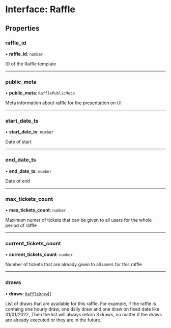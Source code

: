 # Interface: Raffle

## Properties

### raffle\_id

• **raffle\_id**: `number`

ID of the Raffle template

___

### public\_meta

• **public\_meta**: `RafflePublicMeta`

Meta information about raffle for the presentation on UI

___

### start\_date\_ts

• **start\_date\_ts**: `number`

Date of start

___

### end\_date\_ts

• **end\_date\_ts**: `number`

Date of end

___

### max\_tickets\_count

• **max\_tickets\_count**: `number`

Maximum numer of tickets that can be given to all users for the whole period of raffle

___

### current\_tickets\_count

• **current\_tickets\_count**: `number`

Number of tickets that are already given to all users for this raffle

___

### draws

• **draws**: [`RaffleDraw`](RaffleDraw.md)[]

List of draws that are available for this raffle.
For example, if the raffle is containg one hourly draw, one daily draw and one draw on fixed date like 01/01/2022,
Then the list will always return 3 draws, no matter if the draws are already executed or they are in the future.

